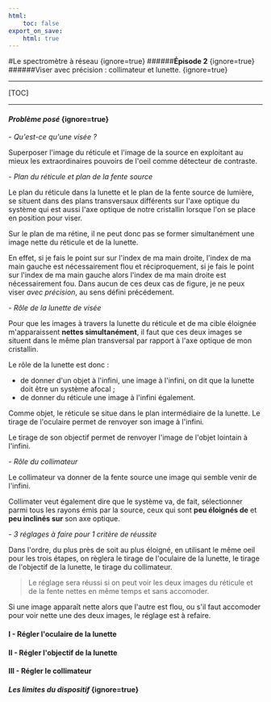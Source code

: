 ```yaml
---
html:
    toc: false
export_on_save:
    html: true
---
```


#Le spectromètre à réseau {ignore=true}
######**Épisode 2** {ignore=true}
######Viser avec précision : collimateur et lunette. {ignore=true}
___
[TOC]

___

#### _Problème posé_ {ignore=true}

_- Qu'est-ce qu'une visée ?_

Superposer l'image du réticule et l'image de la source en exploitant au mieux les extraordinaires pouvoirs de l'oeil comme détecteur de contraste.

_- Plan du réticule et plan de la fente source_

Le plan du réticule dans la lunette et le plan de la fente source de lumière, se situent dans des plans transversaux différents sur l'axe optique du système qui est aussi l'axe optique de notre cristallin lorsque l'on se place en position pour viser.

Sur le plan de ma rétine, il ne peut donc pas se former simultanément une image nette du réticule et de la lunette.

En effet, si je fais le point sur sur l'index de ma main droite, l'index de ma main gauche est nécessairement flou et réciproquement, si je fais le point sur l'index de ma main gauche alors l'index de ma main droite est nécessairement fou. Dans aucun de ces deux cas de figure, je ne peux viser _avec précision_, au sens défini précédement. 

_- Rôle de la lunette de visée_

Pour que les images à travers la lunette du réticule et de ma cible éloignée m'apparaissent **nettes simultanément**, il faut que ces deux images se situent dans le même plan transversal par rapport à l'axe optique de mon cristallin.

Le rôle de la lunette est donc :
- de donner d'un objet à l'infini, une image à l'infini, on dit que la lunette doit être un système afocal ;
- de donner du réticule une image à l'infini également.

Comme objet, le réticule se situe dans le plan intermédiaire de la lunette. Le tirage de l'oculaire permet de renvoyer son image à l'infini.  

Le tirage de son objectif permet de renvoyer l'image de l'objet lointain à l'infini.

_- Rôle du collimateur_

Le collimateur va donner de la fente source une image qui semble venir de l'infini. 

Collimater veut également dire que le système va, de fait, sélectionner parmi tous les rayons émis par la source, ceux qui sont **peu éloignés de** et **peu inclinés sur** son axe optique.
    
_- 3 réglages à faire pour 1 critère de réussite_

Dans l'ordre, du plus près de soit au plus éloigné, en utilisant le même oeil pour les trois étapes, on règlera le tirage de l'oculaire de la lunette, le tirage de l'objectif de la lunette, le tirage du collimateur.
>Le réglage sera réussi si on peut voir les deux images du réticule et de la fente  nettes en même temps et sans accomoder.

Si une image apparaît nette alors que l'autre est flou, ou s'il faut accomoder pour voir nette une des deux images, le réglage est à refaire.


#### I - Régler l'oculaire de la lunette

#### II - Régler l'objectif de la lunette

#### III - Régler le collimateur

#### _Les limites du dispositif_ {ignore=true}






